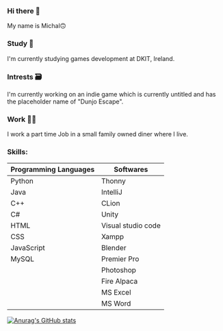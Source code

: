 ### Hi there 👋
My name is Michal🙃

### Study 📖

  I'm currently studying games development at DKIT, Ireland.
  
### Intrests 🗃️

  I'm currently working on an indie game which is currently untitled and has the placeholder name of "Dunjo Escape".
  
### Work 👨‍💼

  I work a part time Job in a small family owned diner where I live.

### Skills:

| Programming Languages | Softwares|
|-----------------|-----------------|
| Python | Thonny | 
| Java | IntelliJ |
| C++ | CLion |  
| C# | Unity |
| HTML | Visual studio code |
| CSS | Xampp | Maya |
| JavaScript | Blender |
| MySQL | Premier Pro |
|  | Photoshop |
|  | Fire Alpaca |
|  | MS Excel  |
|  | MS Word |


[![Anurag's GitHub stats](https://github-readme-stats.vercel.app/api?username=Clouddeboi)](https://github.com/anuraghazra/github-readme-stats)
<!--
**Clouddeboi/Clouddeboi** is a ✨ _special_ ✨ repository because its `README.md` (this file) appears on your GitHub profile.

Here are some ideas to get you started:

- 🔭 I’m currently working on ...
- 🌱 I’m currently learning ...
- 👯 I’m looking to collaborate on ...
- 🤔 I’m looking for help with ...
- 💬 Ask me about ...
- 📫 How to reach me: ...
- 😄 Pronouns: ...
- ⚡ Fun fact: ...
-->
